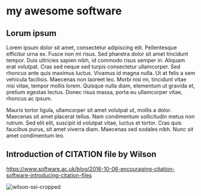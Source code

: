 # my awesome software

## Lorum ipsum

Lorem ipsum dolor sit amet, consectetur adipiscing elit. Pellentesque efficitur urna ex. Fusce non mi risus. Sed pharetra dolor sit amet tincidunt tempor. Duis ultricies sapien nibh, id commodo risus semper in. Aliquam erat volutpat. Cras sed neque sed turpis consectetur ullamcorper. Sed rhoncus ante quis maximus luctus. Vivamus id magna nulla. Ut at felis a sem vehicula facilisis. Maecenas non laoreet leo. Morbi nisi mi, tincidunt vitae nisi vitae, tempor mollis lorem. Quisque nulla diam, elementum ut gravida et, pretium egestas lectus. Donec risus massa, porta eu ullamcorper vitae, rhoncus ac ipsum.

Mauris tortor ligula, ullamcorper sit amet volutpat ut, mollis a dolor. Maecenas sit amet placerat tellus. Nam condimentum sollicitudin metus non rutrum. Sed elit elit, suscipit id volutpat vitae, luctus et tortor. Cras quis faucibus purus, sit amet viverra diam. Maecenas sed sodales nibh. Nunc sit amet condimentum leo. 

## Introduction of CITATION file by Wilson

https://www.software.ac.uk/blog/2016-10-06-encouraging-citation-software-introducing-citation-files

![wilson-ssi-cropped](https://user-images.githubusercontent.com/4558105/119789562-737ed180-bed3-11eb-9846-457bf725e8ec.png)

